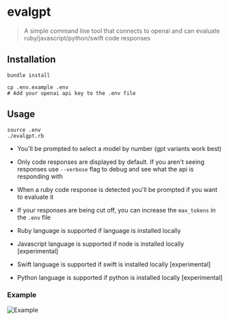 # evalgpt

> A simple command line tool that connects to openai and can evaluate ruby/javascript/python/swift code responses

## Installation

```
bundle install

cp .env.example .env
# Add your openai api key to the .env file
```

## Usage

```
source .env
./evalgpt.rb
```

* You'll be prompted to select a model by number (gpt variants work best)

* Only code responses are displayed by default. If you aren't seeing responses use `--verbose` flag to debug and see what the api is responding with

* When a ruby code response is detected you'll be prompted if you want to evaluate it

* If your responses are being cut off, you can increase the `max_tokens` in the `.env` file

* Ruby language is supported if language is installed locally

* Javascript language is supported if node is installed locally [experimental]

* Swift language is supported if swift is installed locally [experimental]

* Python language is supported if python is installed locally [experimental]

### Example

![Example](https://github.com/philipbroadway/evalgpt/blob/main/example.png)